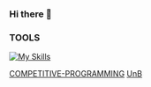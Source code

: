 ### Hi there 👋

### TOOLS

[![My Skills](https://skillicons.dev/icons?i=cpp,js,ts,html,css,angular,python,github,git)](https://skillicons.dev)

[COMPETITIVE-PROGRAMMING](https://github.com/NATANGOATOSO/competitive-programming)
[UnB](https://github.com/NATANGOATOSO/UnB)
<!--
[![Anurag's GitHub stats](https://github-readme-stats.vercel.app/api?username=NATANGOATOSO)](https://github.com/anuraghazra/github-readme-stats)

**NATANGOATOSO/NATANGOATOSO** is a ✨ _special_ ✨ repository because its `README.md` (this file) appears on your GitHub profile.

Here are some ideas to get you started:

- 🔭 I’m currently working on ...
- 🌱 I’m currently learning ...
- 👯 I’m looking to collaborate on ...
- 🤔 I’m looking for help with ...
- 💬 Ask me about ...
- 📫 How to reach me: ...
- 😄 Pronouns: ...
- ⚡ Fun fact: ...
-->
